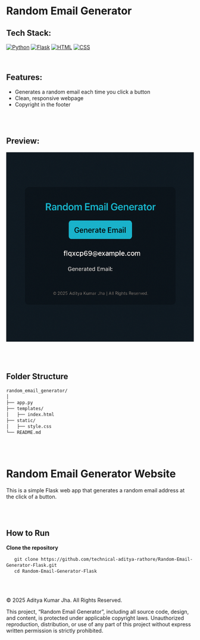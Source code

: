 # Random Email Generator


## Tech Stack: 
[![Python](https://img.shields.io/badge/Python-3776AB?logo=python&style=flat&logoColor=white)](https://www.python.org)
[![Flask](https://img.shields.io/badge/Flask-3BABC3?logo=flask&style=flat&logoColor=white)](https://flask.palletsprojects.com/en/stable/)
[![HTML](https://img.shields.io/badge/HTML-E34F26?logo=html5&style=flat&logoColor=white)](https://developer.mozilla.org/en-US/docs/Web/HTML)
[![CSS](https://img.shields.io/badge/CSS-663399?logo=css&style=flat&logoColor=white)](https://developer.mozilla.org/en-US/docs/Web/CSS)

<br>

## Features:

- Generates a random email each time you click a button
- Clean, responsive webpage
- Copyright in the footer

<br>
<br>

## Preview:

![Img](preview.png)

<br>
<br>

## Folder Structure
```
random_email_generator/
│
├── app.py
├── templates/
│   ├── index.html
├── static/
│   ├── style.css
└── README.md
```

<br>
<br>

# Random Email Generator Website

This is a simple Flask web app that generates a random email address at the click of a button.


<br>
<br>

## How to Run

**Clone the repository**
```
   git clone https://github.com/technical-aditya-rathore/Random-Email-Generator-Flask.git
   cd Random-Email-Generator-Flask
```
   
<br>
<br>

© 2025 Aditya Kumar Jha. All Rights Reserved.  

This project, “Random Email Generator”, including all source code, design, and content, is protected under applicable copyright laws. Unauthorized reproduction, distribution, or use of any part of this project without express written permission is strictly prohibited.

